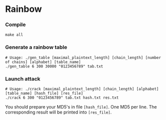 # Rainbow

### Compile

```
make all
```

### Generate a rainbow table

```
# Usage: ./gen_table [maximal_plaintext_length] [chain_length] [number of chains] [alphabet] [table_name]
./gen_table 6 300 30000 "0123456789" tab.txt
```

### Launch attack

```
# Usage: ./crack [maximal_plaintext_length] [chain_length] [alphabet] [table_name] [hash_file] [res_file]
./crack 6 300 "0123456789" tab.txt hash.txt res.txt 
```
You should prepare your MD5's in file `[hash_file]`. One MD5 per line.
The corresponding result will be printed into `[res_file]`.

